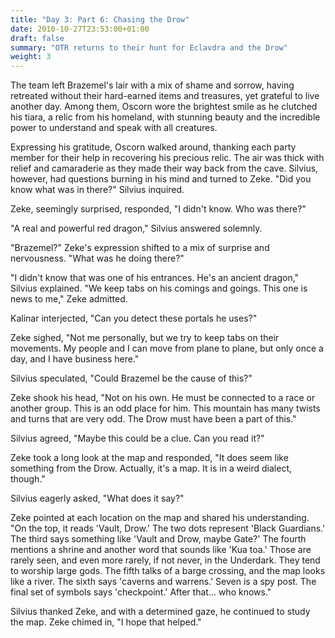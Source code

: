 ```yaml
---
title: "Day 3: Part 6: Chasing the Drow"
date: 2010-10-27T23:53:00+01:00
draft: false
summary: "OTR returns to their hunt for Eclavdra and the Drow"
weight: 3
---
```


The team left Brazemel's lair with a mix of shame and sorrow, having retreated without their hard-earned items and treasures, yet grateful to live another day. Among them, Oscorn wore the brightest smile as he clutched his tiara, a relic from his homeland, with stunning beauty and the incredible power to understand and speak with all creatures.

Expressing his gratitude, Oscorn walked around, thanking each party member for their help in recovering his precious relic. The air was thick with relief and camaraderie as they made their way back from the cave. Silvius, however, had questions burning in his mind and turned to Zeke.
"Did you know what was in there?" Silvius inquired.

Zeke, seemingly surprised, responded, "I didn't know. Who was there?"

"A real and powerful red dragon," Silvius answered solemnly.

"Brazemel?" Zeke's expression shifted to a mix of surprise and nervousness. "What was he doing there?"

"I didn't know that was one of his entrances. He's an ancient dragon," Silvius explained. "We keep tabs on his comings and goings. This one is news to me," Zeke admitted.

Kalinar interjected, "Can you detect these portals he uses?"

Zeke sighed, "Not me personally, but we try to keep tabs on their movements. My people and I can move from plane to plane, but only once a day, and I have business here."

Silvius speculated, "Could Brazemel be the cause of this?"

Zeke shook his head, "Not on his own. He must be connected to a race or another group. This is an odd place for him. This mountain has many twists and turns that are very odd. The Drow must have been a part of this."

Silvius agreed, "Maybe this could be a clue. Can you read it?"

Zeke took a long look at the map and responded, "It does seem like something from the Drow. Actually, it's a map. It is in a weird dialect, though."

Silvius eagerly asked, "What does it say?"

Zeke pointed at each location on the map and shared his understanding. "On the top, it reads 'Vault, Drow.' The two dots represent 'Black Guardians.' The third says something like 'Vault and Drow, maybe Gate?' The fourth mentions a shrine and another word that sounds like 'Kua toa.' Those are rarely seen, and even more rarely, if not never, in the Underdark. They tend to worship large gods. The fifth talks of a barge crossing, and the map looks like a river. The sixth says 'caverns and warrens.' Seven is a spy post. The final set of symbols says 'checkpoint.' After that... who knows."

Silvius thanked Zeke, and with a determined gaze, he continued to study the map. Zeke chimed in, "I hope that helped."
